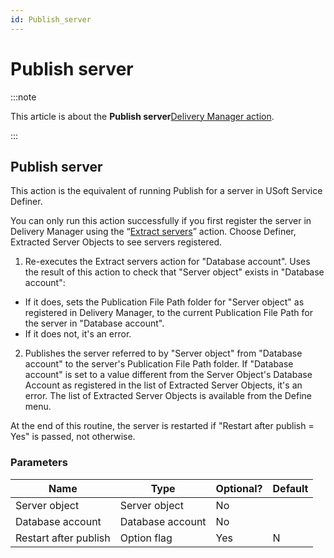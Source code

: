 ```yaml
---
id: Publish_server
---
```


# Publish server




:::note

This article is about the **Publish server**[Delivery Manager action](/Continuous_delivery/Delivery_Manager_actions_by_name).

:::

## **Publish server**

This action is the equivalent of running Publish for a server in USoft Service Definer.

You can only run this action successfully if you first register the server in Delivery Manager using the “[Extract servers](/Continuous_delivery/Delivery_Manager_actions_by_name/Extract_servers.md)” action. Choose Definer, Extracted Server Objects to see servers registered.

1. Re-executes the Extract servers action for "Database account". Uses the result of this action to check that "Server object" exists in "Database account":

- If it does, sets the Publication File Path folder for "Server object" as registered in Delivery Manager, to the current Publication File Path for the server in "Database account".
- If it does not, it's an error.

2. Publishes the server referred to by "Server object" from "Database account" to the server's Publication File Path folder. If "Database account" is set to a value different from the Server Object's Database Account as registered in the list of Extracted Server Objects, it's an error. The list of Extracted Server Objects is available from the Define menu.

At the end of this routine, the server is restarted if "Restart after publish = Yes" is passed, not otherwise.

### Parameters

|**Name**|**Type**|**Optional?**|**Default**|
|--------|--------|--------|--------|
|Server object|Server object|No      |        |
|Database account|Database account|No      |        |
|Restart after publish|Option flag|Yes     |N       |



 